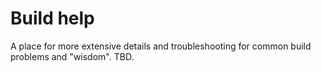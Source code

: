 # Build help

A place for more extensive details and troubleshooting for common build problems and "wisdom". TBD.
